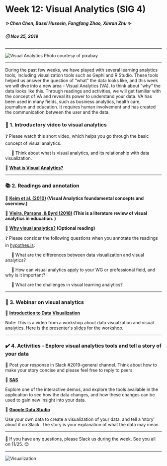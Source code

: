 # Week 12: Visual Analytics \(SIG 4\)
##### ✨ Chen Chen, Basel Hussein, Fangfang Zhao, Xinran Zhu ✨
##### 🕔 Nov 25, 2019 
***
![Visual Analytics](https://images.pexels.com/photos/373543/pexels-photo-373543.jpeg?auto=compress&cs=tinysrgb&dpr=3&h=750&w=1260 "Visual Analytics")
Photo courtesy of pixabay
***
During the past few weeks, we have played with several learning analytics tools, including visualization tools such as Gephi and R Studio. These tools helped us answer the question of “what” the data looks like, and this week we will dive into a new area - Visual Analytics (VA), to think about “why” the data looks like this. Through readings and activities, we will get familiar with the concept of VA and reveal its power to understand your data. VA has been used in many fields, such as business analytics, health care, journalism and education. It requires human involvement and has created the communication between the user and the data.

### 📀 1. Introductory video to visual analytics
❓ Please watch this short video, which helps you go through the basic concept of visual analytics. 

&nbsp;&nbsp;&nbsp;&nbsp; 💭 Think about what is visual analytics, and its relationship with data visualization.

🔗 **[What is Visual Analytics?](https://www.youtube.com/watch?v=LYKO_6KPZCM&feature=emb_logo)**

***
### 📚 2. Readings and annotation
🔗 **[Keim et al. (2010)](https://drive.google.com/file/d/1XaPCF1_7h1mBnhNariz5jWs2YoD5mUUa/view "Visual Analytics") \(Visual Analytics foundamental concepts and overview.\)**

🔗 **[Vieira, Parsons, & Byrd (2018)](https://www-sciencedirect-com.ezp1.lib.umn.edu/science/article/pii/S0360131518300770 "Visual learning analytics of educational data: A systematic literature review and research agenda") \(This is a literature review of visual analytics in education. \)**

🔗 **[Why visual analytics?](https://cdn2.hubspot.net/hubfs/2383378/Tableau%20Whitepaper%20-%20Why%20Visual%20Analytics.pdf?t=1520904633993) \(Optional reading\)**

❓ Please consider the following questions when you annotate the readings in [hypothes.is](https://hypothes.is/login):

&nbsp;&nbsp;&nbsp;&nbsp; 💭  What are the differences between data visualization and visual analytics?

&nbsp;&nbsp;&nbsp;&nbsp; 💭  How can visual analytics apply to your WG or professional field, and why is it important?

&nbsp;&nbsp;&nbsp;&nbsp; 💭  What are the challenges in visual learning analytics?


***
### 📀 3. Webinar on visual analytics

🔗 **[Introduction to Data Visualization](https://www.youtube.com/watch?v=Bq-b2yc0Tig&feature=youtu.be)**

Note: This is a video from a workshop about data visualzation and visual analytics. Here is the presenter's [slides](https://soihub.org/site/assets/files/6656/slides_intoduction_to_data_visualization_vetria_byrd.pdf) for the workshop. 

***

### ✔️ 4. Activities - Explore visual analytics tools and tell a story of your data
  💭 Post your response in Slack \#2019-general channel. Think about how to make your story concise and please feel free to reply to peers.

🔗 **[SAS](https://www.sas.com/en_us/software/visual-analytics/demo.html)**

Explore one of the interactive demos, and explore the tools available in the application to see how the data changes, and how these changes can be used to gain new insight into your data.

🔗 **[Google Data Studio](https://datastudio.google.com/overview)**

Use your own data to create a visualization of your data, and tell a ‘story’ about it on Slack. The story is your explanation of what the data may mean.
***

💬 If you have any questions, please Slack us during the week. See you all on 11/25. 😊

***
![Visualization](https://media.giphy.com/media/3og0IExSrnfW2kUaaI/giphy.gif "Visualization")
